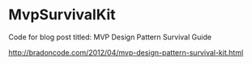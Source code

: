 MvpSurvivalKit
==============

Code for blog post titled: MVP Design Pattern Survival Guide

http://bradoncode.com/2012/04/mvp-design-pattern-survival-kit.html
